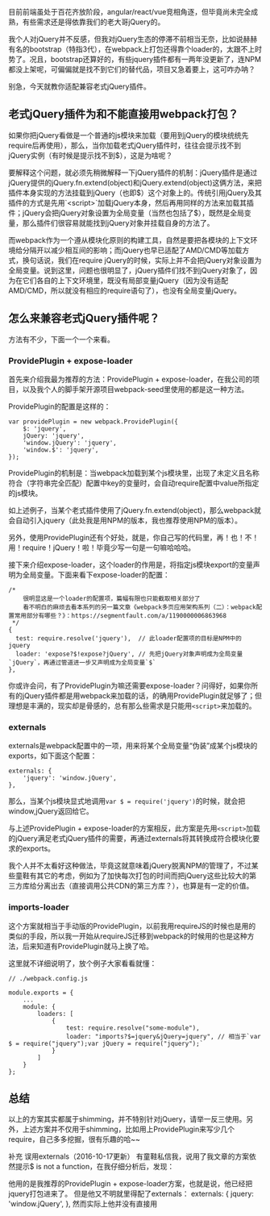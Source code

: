 目前前端虽处于百花齐放阶段，angular/react/vue竞相角逐，但毕竟尚未完全成熟，有些需求还是得依靠我们的老大哥jQuery的。

我个人对jQuery并不反感，但我对jQuery生态的停滞不前相当无奈，比如说赫赫有名的bootstrap（特指3代），在webpack上打包还得靠个loader的，太跟不上时势了。况且，bootstrap还算好的，有些jquery插件都有一两年没更新了，连NPM都没上架呢，可偏偏就是找不到它们的替代品，项目又急着要上，这可咋办呐？

别急，今天就教你适配兼容老式jQuery插件。

## 老式jQuery插件为和不能直接用webpack打包？

如果你把jQuery看做是一个普通的js模块来加载（要用到jQuery的模块统统先require后再使用），那么，当你加载老式jQuery插件时，往往会提示找不到jQuery实例（有时候是提示找不到$），这是为啥呢？

要解释这个问题，就必须先稍微解释一下jQuery插件的机制：jQuery插件是通过jQuery提供的jQuery.fn.extend(object)和jQuery.extend(object)这俩方法，来把插件本身实现的方法挂载到jQuery（也即$）这个对象上的。传统引用jQuery及其插件的方式是先用`<script>`加载jQuery本身，然后再用同样的方法来加载其插件；jQuery会把jQuery对象设置为全局变量（当然也包括了$），既然是全局变量，那么插件们很容易就能找到jQuery对象并挂载自身的方法了。

而webpack作为一个遵从模块化原则的构建工具，自然是要把各模块的上下文环境给分隔开以减少相互间的影响；而jQuery也早已适配了AMD/CMD等加载方式，换句话说，我们在require jQuery的时候，实际上并不会把jQuery对象设置为全局变量。说到这里，问题也很明显了，jQuery插件们找不到jQuery对象了，因为在它们各自的上下文环境里，既没有局部变量jQuery（因为没有适配AMD/CMD，所以就没有相应的require语句了），也没有全局变量jQuery。

## 怎么来兼容老式jQuery插件呢？

方法有不少，下面一个一个来看。

### ProvidePlugin + expose-loader

首先来介绍我最为推荐的方法：ProvidePlugin + expose-loader，在我公司的项目，以及我个人的脚手架开源项目webpack-seed里使用的都是这一种方法。

ProvidePlugin的配置是这样的：

```
var providePlugin = new webpack.ProvidePlugin({
    $: 'jquery',
    jQuery: 'jquery',
    'window.jQuery': 'jquery',
    'window.$': 'jquery',
});
```

ProvidePlugin的机制是：当webpack加载到某个js模块里，出现了未定义且名称符合（字符串完全匹配）配置中key的变量时，会自动require配置中value所指定的js模块。

如上述例子，当某个老式插件使用了jQuery.fn.extend(object)，那么webpack就会自动引入jquery（此处我是用NPM的版本，我也推荐使用NPM的版本）。

另外，使用ProvidePlugin还有个好处，就是，你自己写的代码里，再！也！不！用！require！jQuery！啦！毕竟少写一句是一句嘛哈哈哈。

接下来介绍expose-loader，这个loader的作用是，将指定js模块export的变量声明为全局变量。下面来看下expose-loader的配置：

```
/*
    很明显这是一个loader的配置项，篇幅有限也只能截取相关部分了
    看不明白的麻烦去看本系列的另一篇文章《webpack多页应用架构系列（二）：webpack配置常用部分有哪些？》：https://segmentfault.com/a/1190000006863968
 */
{
  test: require.resolve('jquery'),  // 此loader配置项的目标是NPM中的jquery
  loader: 'expose?$!expose?jQuery', // 先把jQuery对象声明成为全局变量`jQuery`，再通过管道进一步又声明成为全局变量`$`
},
```

你或许会问，有了ProvidePlugin为嘛还需要expose-loader？问得好，如果你所有的jQuery插件都是用webpack来加载的话，的确用ProvidePlugin就足够了；但理想是丰满的，现实却是骨感的，总有那么些需求是只能用`<script>`来加载的。

### externals

externals是webpack配置中的一项，用来将某个全局变量“伪装”成某个js模块的exports，如下面这个配置：

```
externals: {
    'jquery': 'window.jQuery',
},
```

那么，当某个js模块显式地调用`var $ = require('jquery')`的时候，就会把window,jQuery返回给它。

与上述ProvidePlugin + expose-loader的方案相反，此方案是先用`<script>`加载的jQuery满足老式jQuery插件的需要，再通过externals将其转换成符合模块化要求的exports。

我个人并不太看好这种做法，毕竟这就意味着jQuery脱离NPM的管理了，不过某些童鞋有其它的考虑，例如为了加快每次打包的时间而把jQuery这些比较大的第三方库给分离出去（直接调用公共CDN的第三方库？），也算是有一定的价值。

### imports-loader

这个方案就相当于手动版的ProvidePlugin，以前我用requireJS的时候也是用的类似的手段，所以我一开始从requireJS迁移到webpack的时候用的也是这种方法，后来知道有ProvidePlugin就马上换了哈。

这里就不详细说明了，放个例子大家看看就懂：

```
// ./webpack.config.js

module.exports = {
    ...
    module: {
        loaders: [
            {
                test: require.resolve("some-module"),
                loader: "imports?$=jquery&jQuery=jquery", // 相当于`var $ = require("jquery");var jQuery = require("jquery");`
            }
        ]
    }
};
```

## 总结
以上的方案其实都属于shimming，并不特别针对jQuery，请举一反三使用。另外，上述方案并不仅用于shimming，比如用上ProvidePlugin来写少几个require，自己多多挖掘，很有乐趣的哈~~

补充
误用externals（2016-10-17更新）
有童鞋私信我，说用了我文章的方案依然提示$ is not a function，在我仔细分析后，发现：

他用的是我推荐的ProvidePlugin + expose-loader方案，也就是说，他已经把jquery打包进来了。
但是他又不明就里得配了externals：
  externals: {
    jquery: 'window.jQuery',
  },
然而实际上他并没有直接用<script>来引用jQuery，因此window.jQuery是个null。
结果，他的jquery插件获得的$就是个null了。
这里面我们可以看出，externals是会覆盖掉ProvidePlugin的。

但这里有个问题，expose-loader的作用就是设置好window.jQuery和window.$，那window.jQuery怎么会是null呢？我的猜想是：externals在expose-loader设置好window.jQuery前就已经取了window.jQuery的值(null)了。
